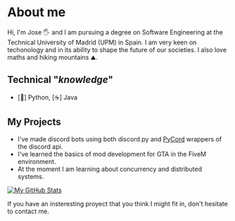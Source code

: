 # About me

Hi, I'm Jose 🖐️ and I am pursuing a degree on Software Engineering at the Technical University of Madrid (UPM) in Spain.
I am very keen on techonology and in its ability to shape the future of our societies. I also love maths and hiking mountains ⛰.

## Technical "<i>knowledge</i>"

- [🐍] Python, [☕] Java

## My Projects

- I've made discord bots using both discord.py and [PyCord](https://github.com/Pycord-Development/pycord) wrappers of the discord api.
- I've learned the basics of mod development for GTA in the FiveM environment.
- At the moment I am learning about concurrency and distributed systems.
  
[![My GitHub Stats](https://github-readme-stats.vercel.app/api?username=know-it-all-n1)](https://github.com/anuraghazra/github-readme-stats)

If you have an insteresting proyect that you think I might fit in, don't hesitate to contact me.
